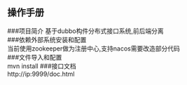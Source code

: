## 操作手册  
###项目简介
基于dubbo构件分布式接口系统,前后端分离  
###依赖外部系统安装和配置  
当前使用zookeeper做为注册中心,支持nacos需要改造部分代码  
###文件导入和配置  
mvn install
###接口文档  
http://ip:9999/doc.html  
